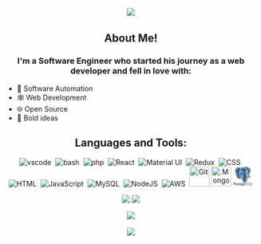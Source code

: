 
<p align="center">
  <img src="https://capsule-render.vercel.app/api?text=Hi&nbsp;there👋&animation=fadeIn&type=waving&color=gradient&height=100"/>
</p>
<h2 align="center">About Me!</h2>
<h3  align="center"> I'm a Software Engineer who started his journey as a web developer and fell in love with: </h3>
<ul align="left">
  <li>🤖 Software Automation</li>
  <li>🕸 Web Development</li>
  <li>🌐 Open Source</li>
  <li>🤯 Bold ideas</li>
</ul>
<h2 align="center">Languages and Tools:</h2>
<p align="center">
<img src="https://cdn.jsdelivr.net/gh/devicons/devicon/icons/vscode/vscode-original.svg" alt="vscode" width="40" height="40"/>&nbsp;
<img src="https://cdn.jsdelivr.net/gh/devicons/devicon/icons/bash/bash-original.svg" alt="bash" width="40" height="40"/>&nbsp;
<img src="https://cdn.jsdelivr.net/gh/devicons/devicon/icons/php/php-original.svg" alt="php" width="40" height="40"/>&nbsp;
<img src="https://cdn.jsdelivr.net/gh/devicons/devicon/icons/react/react-original.svg" title="React" alt="React" width="40" height="40"/>&nbsp;
<img src="https://cdn.jsdelivr.net/gh/devicons/devicon/icons/materialui/materialui-original.svg" title="Material UI" alt="Material UI" width="40" height="40"/>&nbsp;
<img src="https://cdn.jsdelivr.net/gh/devicons/devicon/icons/redux/redux-original.svg" title="Redux" alt="Redux " width="40" height="40"/>&nbsp;
<img src="https://cdn.jsdelivr.net/gh/devicons/devicon/icons/css3/css3-original.svg"  title="CSS3" alt="CSS" width="40" height="40"/>&nbsp;
<img src="https://cdn.jsdelivr.net/gh/devicons/devicon/icons/html5/html5-original.svg" title="HTML5" alt="HTML" width="40" height="40"/>&nbsp;
<img src="https://cdn.jsdelivr.net/gh/devicons/devicon/icons/nodejs/nodejs-original.svg" title="JavaScript" alt="JavaScript" width="40" height="40"/>&nbsp;
<img src="https://cdn.jsdelivr.net/gh/devicons/devicon/icons/mysql/mysql-original-wordmark.svg" title="MySQL"  alt="MySQL" width="40" height="40"/>&nbsp;
<img src="https://cdn.jsdelivr.net/gh/devicons/devicon/icons/nodejs/nodejs-original-wordmark.svg" title="NodeJS" alt="NodeJS" width="40" height="40"/>&nbsp;
<img src="https://cdn.jsdelivr.net/gh/devicons/devicon/icons/amazonwebservices/amazonwebservices-original.svg" title="AWS" alt="AWS" width="40" height="40"/>&nbsp;
<img src="https://cdn.jsdelivr.net/gh/devicons/devicon/icons/git/git-original.svg" title="Git" **alt="Git" width="40" height="40"/>
<img src="https://cdn.jsdelivr.net/gh/devicons/devicon/icons/mongodb/mongodb-original.svg" title="Mongodb" **alt="Mongodb" width="40" height="40"/>
<img src="https://raw.githubusercontent.com/devicons/devicon/master/icons/postgresql/postgresql-original-wordmark.svg" alt="postgresql" width="40" height="40"/>       
</p>
<p align="center" width="100%">
<img src="https://github-readme-stats.vercel.app/api?username=posingReptile&theme=dark" width="43%"/>
<img src="https://github-readme-stats.vercel.app/api/top-langs/?username=posingReptile&layout=compact&theme=dark" width="40%"/>
</p>
<p align="center">
<img src="https://github.com/posingReptile/posingReptile/blob/output/github-contribution-grid-snake.svg" />
</p>
<p align="center">
  <img src="https://capsule-render.vercel.app/api?&section=footer&animation=fadeout&type=waving&color=gradient&height=100"/>
</p>
